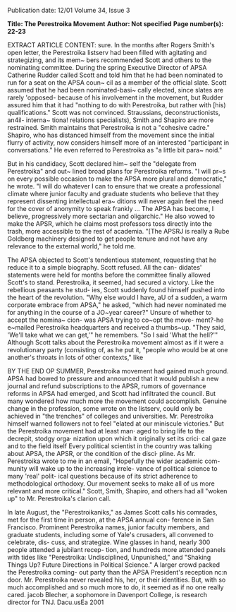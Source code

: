 Publication date: 12/01
Volume 34, Issue 3

**Title: The Perestroika Movement**
**Author: Not specified**
**Page number(s): 22-23**

EXTRACT ARTICLE CONTENT:
sure. In the months after Rogers Smith's open 
letter, the Perestroika listserv had been filled 
with agitating and strategizing, and its mem~ 
bers recommended Scott and others to the 
nominating committee. During the spring 
Executive Director of APSA Catherine Rudder 
called Scott and told him that he had been 
nominated to run for a seat on the APSA coun~ 
cil as a member of the official slate. Scott 
assumed that he had been nominated-basi~ 
cally elected, since slates are rarely 'opposed-
because of his involvement in the movement, 
but Rudder assured him that it had "nothing 
to do with Perestroika, but rather with [his) 
qualifications." Scott was not convinced. 
Straussians, deconstructionists, an4il- interna~ 
tiona! relations specialists), Smith and 
Shapiro are more restrained. Smith maintains 
that Perestroika is not a "cohesive cadre." 
Shapiro, who has distanced himself from the 
movement since the initial flurry of activity, 
now considers himself more of an interested 
"participant in conversations." He even 
referred to Perestroika as "a little bit para~ 
noid." 


But in his candidacy, Scott declared him~ 
self the "delegate from Perestroika" and out~ 
lined broad plans for Perestroika reforms. "I 
will pr~s on every possible occasion to make 
the APSA more plural and democratic," he 
wrote. "I will do whatever I can to ensure that 
we create a professional climate where junior 
faculty and graduate students who believe 
that they represent dissenting intellectual era~ 
ditions will never again feel the need for the 
cover of anonymity to speak frankly ... The 
APSA has become, I believe, progressively 
more sectarian and oligarchic." He also 
vowed to make the APSR, which he claims 
most professors toss directly into the trash, 
more accessible to the rest of academia. "[The 
APSRJ is really a Rube Goldberg machinery 
designed to get people tenure and not have 
any relevance to the external world," he told 
me. 

The APSA objected to Scott's tendentious 
statement, requesting that he reduce it to a 
simple biography. Scott refused. All the can-
didates' statements were held for months 
before the committee finally allowed Scott's 
to stand. Perestroika, it seemed, had secured a 
victory. Like the rebellious peasants he stud-
ies, Scott suddenly found himself pushed into 
the heart of the revolution. 
"Why else would I have, aU of a sudden, a 
warm corporate embrace from APSA," he 
asked, "which had never nominated me for 
anything in the course of a JO~year career?" 
Unsure of whether to accept the nomina~ 
cion- was APSA trying to co~opt the move-
ment?-he e~mailed Perestroika headquarters 
and received a thumbs~up. "They said, 'We'll 
take what we can get,'" he remembers. "So I 
said 'What the hell?'" 
Although 
Scott 
talks 
about 
the 
Perestroika movement almost as if it were a 
revolutionary party (consisting of, as he put 
it, "people who would be at one another's 
throats in lots of other contexts," like


BY 
THE 
END 
OP 
SUMMER, 
Perestroika movement had gained 
much ground. APSA had bowed to 
pressure and announced that it would publish 
a new journal and refund subscriptions to the 
APSR, rumors of governance reforms in APSA 
had emerged, and Scott had infiltrated the 
council. But many wondered how much 
more the movement could accomplish. 
Genuine change in the profession, some 
wrote on the listserv, could only be achieved 
in "the trenches" of colleges and universities. 
Mr. Perestroika himself warned followers not 
to feel "elated at our miniscule victories." But 
the Perestroika movement had at least man· 
aged to bring life to the decrepit, stodgy orga· 
nization upon which it originally set its crici· 
cal gaze and to the field itself Every political 
scientist in the country was talking about 
APSA, the APSR, or the condition of the disci· 
pline. As Mr. Perestroika wrote to me in an 
email, "Hopefully the wider academic com-
munity will wake up to the increasing irrele-
vance of political science to many 'real' polit-
ical questions because of its strict adherence 
to methodological orthodoxy. Our movement 
seeks to make all of us more relevant and 
more critical." Scott, Smith, Shapiro, and 
others had all "woken up" to Mr. Perestroika's 
clarion call. 

In late August, the "Perestroikaniks," as 
James Scott calls his comrades, met for the 
first time in person, at the APSA annual con-
ference 
in 
San 
Francisco. 
Prominent 
Perestroika names, junior faculty members, 
and graduate students, including some of 
Yale's crusaders, all convened to celebrate, dis-
cuss, and strategize. Wine glasses in hand, 
nearly 300 people attended a jubilant recep-
tion, and hundreds more attended panels 
with tides like "Perestroika: Undisciplined, 
Unpunished," and "Shaking Things Up? 
Future Directions in Political Science." A 
larger crowd packed the Perestroika coming-
out party than the APSA President's reception 
nc:n door. Mr. Perestroika never revealed his, 
her, or their identities. But, with so much 
accomplished and so much more to do, it 
seemed as if no one really cared. 
jacob Blecher, a sophomore in Davenport 
College, is research director for TNJ. 
Dacu.usEa 2001